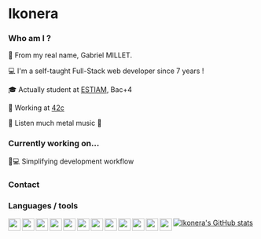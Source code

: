 # Ikonera

### Who am I ?
:bust_in_silhouette: From my real name, Gabriel MILLET.

:computer: I'm a self-taught Full-Stack web developer since 7 years !

:mortar_board: Actually student at [ESTIAM](https://www.estiam.education/), Bac+4

:office: Working at [42c](https://www.42consulting.fr)

:musical_note: Listen much metal music :metal:

### Currently working on...

:rocket::computer: Simplifying development workflow

### Contact

### Languages / tools

<img align="left" src="https://upload.wikimedia.org/wikipedia/commons/a/a5/Archlinux-icon-crystal-64.svg" width="25pt"/>
<img align="left" src="https://cdn.jsdelivr.net/gh/devicons/devicon/icons/bash/bash-original.svg" width="25pt"/>
<img align="left" src="https://upload.wikimedia.org/wikipedia/commons/3/3a/Neovim-mark.svg" width="25pt"/>
<img align="left" src="https://upload.wikimedia.org/wikipedia/commons/4/4b/Visual_Studio_Code_Insiders_1.36_icon.svg" width="25pt"/>
<img align="left" src="https://cdn.jsdelivr.net/gh/devicons/devicon/icons/typescript/typescript-original.svg" width="25pt"/>
<img align="left" src="https://cdn.jsdelivr.net/gh/devicons/devicon/icons/javascript/javascript-original.svg" width="25pt"/>
<img align="left" src="https://upload.wikimedia.org/wikipedia/commons/0/0c/Nodejs.svg" width="25pt"/>
<img align="left" src="https://upload.wikimedia.org/wikipedia/commons/8/8a/Logo_NestJS.svg" width="25pt"/>
<img align="left" src="https://upload.wikimedia.org/wikipedia/commons/3/33/Reactjs.svg" width="25pt"/>
<img align="left" src="https://upload.wikimedia.org/wikipedia/commons/e/eb/MongoDB_Logo.png" width="25pt"/>
<img align="left" src="https://upload.wikimedia.org/wikipedia/commons/2/29/Postgresql_elephant.svg" width="25pt"/>
<img align="left" src="https://cdn.jsdelivr.net/gh/devicons/devicon/icons/lua/lua-original-wordmark.svg" width="25pt"/>

[![Ikonera's GitHub stats](https://github-readme-stats.vercel.app/api?username=ikonera&hide=contribs)](https://github.com/anuraghazra/github-readme-stats)
